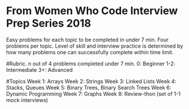 # From Women Who Code Interview Prep Series 2018
Easy problems for each topic to be completed in under 7 min.
Four problems per topic.
Level of skill and interview practice is determined by how many problems one
can successfully complete within time limit.

#Rubric. n out of 4 problems completed under 7 min.
0: Beginner
1-2: Intermediate
3+: Advanced

#Topics
Week 1: Arrays
Week 2: Strings
Week 3: Linked Lists
Week 4: Stacks, Queues
Week 5: Binary Trees, Binary Search Trees
Week 6: Dynamic Programming
Week 7: Graphs
Week 8: Review-thon (set of 1-1 mock interviews)
